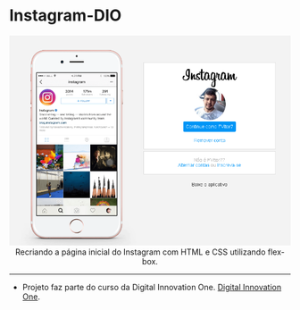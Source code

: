 # Instagram-DIO
<p align="center">
  <a href="https://github.com/FVitor7/Instagram-DIO/">
    <img 
         src="https://github.com/FVitor7/Instagram-DIO/blob/master/img/preview_descktop.PNG" 
         alt="Interface Instagram" 
    />
  </a>
  <br />
  Recriando a página inicial do Instagram com HTML e CSS utilizando flex-box.
</p>

<hr />

- Projeto faz parte do curso da Digital Innovation One. [Digital Innovation One](https://web.digitalinnovation.one/home "Digital Innovation One").
